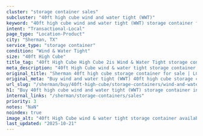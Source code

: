 ```yaml
---
cluster: "storage container sales"
subcluster: "40ft high cube wind and water tight (WWT)"
keyword: "40ft high cube wind and water tight (WWT) storage container for sale Sherman, TX"
intent: "Transactional-Local"
page_type: "Location-Product"
city: "Sherman, TX"
service_type: "storage container"
condition: "Wind & Water Tight"
size: "40ft High Cube"
title_tag: "40ft High Cube High Cube 2is Wind & Water Tight storage container Sales in Sherman | LC Container"
meta_description: "40ft High Cube wind & water tight storage container sales in Sherman. High cube containers with extra height. Fast delivery, competitive pricing. Serving storage containers area. Quote ID: VB5. Call (214) 524-4168 for your free quote today."
original_title: "Sherman 40ft high cube storage container for sale | LC"
original_meta: "Buy wind and water tight (WWT) 40ft high cube storage container sale with local delivery in Sherman, TX. LC Container — local Since 2003. Request a fast quote today."
url_slug: "/sherman/buy/40ft-high-cube/storage-containers/wind-and-water-tight-wwt"
h1: "Buy 40ft high cube wind and water tight (WWT) storage container in Sherman"
internal_links: "/sherman/storage-containers/sales"
priority: 3
notes: "NaN"
noindex: true
image_alt: "40ft High Cube wind & water tight storage container available for delivery in Sherman"
last_updated: "2025-10-21"
---
```


<!-- TODO: Add unique city/inventory copy, images, and internal links here. -->
